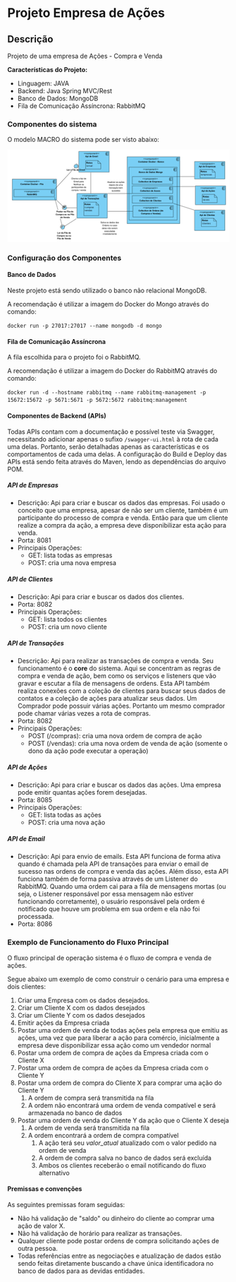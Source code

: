# Projeto Empresa de Ações

## Descrição

Projeto de uma empresa de Ações - Compra e Venda

**Características do Projeto:**
- Linguagem: JAVA
- Backend: Java Spring MVC/Rest
- Banco de Dados: MongoDB
- Fila de Comunicação Assíncrona: RabbitMQ

### Componentes do sistema

O modelo MACRO do sistema pode ser visto abaixo:

![alt text](https://github.com/1ucas/projeto-empresa-acoes/blob/master/prj-resources/DiagramaComponentes.png)

### Configuração dos Componentes

#### Banco de Dados

Neste projeto está sendo utilizado o banco não relacional MongoDB.

A recomendação é utilizar a imagem do Docker do Mongo através do comando:

``` docker run -p 27017:27017 --name mongodb -d mongo ```

#### Fila de Comunicação Assíncrona

A fila escolhida para o projeto foi o RabbitMQ.

A recomendação é utilizar a imagem do Docker do RabbitMQ através do comando:

``` docker run -d --hostname rabbitmq --name rabbitmq-management -p 15672:15672 -p 5671:5671 -p 5672:5672 rabbitmq:management ```


#### Componentes de Backend (APIs)

Todas APIs contam com a documentação e possível teste via Swagger, necessitando adicionar apenas o sufixo ```/swagger-ui.html``` à rota de cada uma delas. Portanto, serão detalhadas apenas as características e os comportamentos de cada uma delas. 
A configuração do Build e Deploy das APIs está sendo feita através do Maven, lendo as dependências do arquivo POM.

##### API de Empresas

- Descrição:
Api para criar e buscar os dados das empresas. Foi usado o conceito que uma empresa, apesar de não ser um cliente, também é um participante do processo de compra e venda. Então para que um cliente realize a compra da ação, a empresa deve disponibilizar esta ação para venda.
- Porta: 8081
- Principais Operações:
   * GET: lista todas as empresas
   * POST: cria uma nova empresa

##### API de Clientes

- Descrição:
Api para criar e buscar os dados dos clientes.
- Porta: 8082
- Principais Operações:
   * GET: lista todos os clientes
   * POST: cria um novo cliente

##### API de Transações

- Descrição:
Api para realizar as transações de compra e venda. Seu funcionamento é o **core** do sistema. Aqui se concentram as regras de compra e venda de ação, bem como os serviços e listeners que vão gravar e escutar a fila de mensagens de ordens. Esta API também realiza conexões com a coleção de clientes para buscar seus dados de contatos e a coleção de ações para atualizar seus dados. Um Comprador pode possuir várias ações. Portanto um mesmo comprador pode chamar várias vezes a rota de compras.
- Porta: 8082
- Principais Operações:
   * POST (/compras): cria uma nova ordem de compra de ação
   * POST (/vendas): cria uma nova ordem de venda de ação (somente o dono da ação pode executar a operação)

##### API de Ações

- Descrição:
Api para criar e buscar os dados das ações. Uma empresa pode emitir quantas ações forem desejadas.
- Porta: 8085
- Principais Operações:
   * GET: lista todas as ações
   * POST: cria uma nova ação

##### API de Email

- Descrição:
Api para envio de emails. Esta API funciona de forma ativa quando é chamada pela API de transações para enviar o email de sucesso nas ordens de compra e venda das ações. Além disso, esta API funciona também de forma passiva através de um Listener do RabbitMQ. Quando uma ordem cai para a fila de mensagens mortas (ou seja, o Listener responsável por essa mensagem não estiver funcionando corretamente), o usuário responsável pela ordem é notificado que houve um problema em sua ordem e ela não foi processada.
- Porta: 8086


### Exemplo de Funcionamento do Fluxo Principal

O fluxo principal de operação sistema é o fluxo de compra e venda de ações. 

Segue abaixo um exemplo de como construir o cenário para uma empresa e dois clientes:

1. Criar uma Empresa com os dados desejados.
1. Criar um Cliente X com os dados desejados 
1. Criar um Cliente Y com os dados desejados
1. Emitir ações da Empresa criada
1. Postar uma ordem de venda de todas ações pela empresa que emitiu as ações, uma vez que para liberar a ação para comércio, inicialmente a empresa deve disponibilizar essa ação como um vendedor normal
1. Postar uma ordem de compra de ações da Empresa criada com o Cliente X
1. Postar uma ordem de compra de ações da Empresa criada com o Cliente Y
1. Postar uma ordem de compra do Cliente X para comprar uma ação do Cliente Y
   1. A ordem de compra será transmitida na fila
   1. A ordem não encontrará uma ordem de venda compatível e será armazenada no banco de dados
1. Postar uma ordem de venda do Cliente Y da ação que o Cliente X deseja
   1. A ordem de venda será transmitida na fila
   1. A ordem encontrará a ordem de compra compatível
      1. A ação terá seu *valor_atual* atualizado com o valor pedido na ordem de venda
	  1. A ordem de compra salva no banco de dados será excluída
      1. Ambos os clientes receberão o email notificando do fluxo alternativo

	  
#### Premissas e convenções 

As seguintes premissas foram seguidas:
* Não há validação de "saldo" ou dinheiro do cliente ao comprar uma ação de valor X.
* Não há validação de horário para realizar as transações.
* Qualquer cliente pode postar ordens de compra solicitando ações de outra pessoa.
* Todas referências entre as negociações e atualização de dados estão sendo feitas diretamente buscando a chave única identificadora no banco de dados para as devidas entidades.


